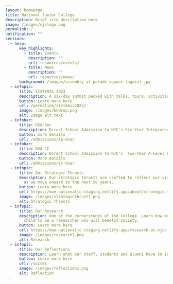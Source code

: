 ```yaml
---
layout: homepage
title: National Junior College
description: Brief site description here
image: /images/njclogo.png
permalink: /
notification: ""
sections:
  - hero:
      key_highlights:
        - title: Events
          description: ""
          url: resources/events/
        - title: News
          description: ""
          url: resources/news/
      background: /images/assembly at parade square (again).jpg
  - infopic:
      title: SISTEMIC 2023
      description: A six-day summit packed with talks, tours, activities, and workshops!
      button: Learn more here
      url: /permalink/sistemic2023/
      image: /images/bkdrop.png
      alt: Image alt text
  - infobar:
      title: DSA-Sec
      description: Direct School Admission to NJC's Six-Year Integrated Programme
      button: more details
      url: /admissions/ip-dsa/
  - infobar:
      title: DSA-JC
      description: Direct School Admission to NJC's  Two-Year A-Level Programme
      button: More details
      url: /admissions/jc-dsa/
  - infopic:
      title: Our Strategic Thrusts
      description: Our strategic thrusts are crafted to reflect our vision and mission
        as we move onward to the next 50 years.
      button: Learn more here
      url: https://moe-nationaljc-staging.netlify.app/about/strategic-thrusts
      image: /images/strategicthrust1.png
      alt: Strategic Thrusts
  - infopic:
      title: Our Research
      description: One of the cornerstones of the College. Learn how we nurture your
        child to be a researcher who will benefit society.
      button: Learn more here
      url: https://moe-nationaljc-staging.netlify.app/research-at-njc/
      image: /images/research1.png
      alt: Research
  - infopic:
      title: Our Reflections
      description: Learn what our staff, students and alumni have to say.
      button: Learn more here
      url: /voices
      image: /images/reflection1.png
      alt: Reflection
---
```

